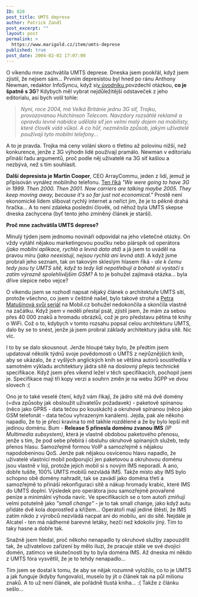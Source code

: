 ```yaml
---
ID: 828
post_title: UMTS deprese
author: Patrick Zandl
post_excerpt: ""
layout: post
permalink: >
  https://www.marigold.cz/item/umts-deprese
published: true
post_date: 2004-02-02 17:07:00
---
```

<P>O víkendu mne zachvátila UMTS deprese. Dneska jsem pookřál, když jsem zjistil, že nejsem sám... Prvním depresistou byl hned po ránu Anthony Newman, redaktor InfoSyncu, když si<A href="http://www.infosyncworld.com/news/n/4549.html" target=_blank>v úvodníku </A>povzdechl otázkou, <STRONG>co je špatně s 3G</STRONG>? Kdybych měl vybrat nejdůležitější odstaveček z jeho editorialu, asi bych volil tohle: </P>
<BLOCKQUOTE dir=ltr style="MARGIN-RIGHT: 0px">
<P><EM>Nyní,&#160;roce 2004, má Velká Británie jednu 3G síť, Trojku, provozovanou Hutchinson Telecom. Navzdory rozsáhlé reklamě a opravdu levné nabídce udělala síť jen velmi malý dojem na mobilisty, které člověk vídá vůkol. A co hůř, nezměnila způsob, jakým uživatelé používají tyto mobilní telefony... </EM></P></BLOCKQUOTE>
<P>A to je pravda. Trojka má ceny volání skoro o třetinu až polovinu nižší, než konkurence, jenže z 3G výhodn lidé používají pramálo. Newman v editorialu přináší řadu argumentů, proč podle něj uživatelé na 3G síť kašlou a nezbývá, než s tím souhlasit. </P>
<P><STRONG>Další depresista je Martin Cooper</STRONG>, CEO ArrayCommu, jeden z lidí, jemuž je připisován vynález mobilního telefonu. <A href="http://zdnet.com.com/2100-1103_2-5091438.html" target=_blank>Ten říká</A> <EM>"We were going to have 3G in 1999. Then 2000. Then 2001. Now carriers are talking maybe 2005. They keep moving away, because it's so far just not economical."</EM> Prostě není ekonomické lidem slibovat rychlý internet a neříct jim, že je to pěkně drahá hračka... A to není zdaleka poslední člověk, od něhož byla UMTS skepse dneska zachycena (byť tento jeho zmíněný článek je starší).</P>
<P><STRONG>Proč mne zachvátila UMTS deprese?</STRONG> </P>
<P>Minulý týden jsem jednomu novináři odpovídal na jeho všetečné otázky. On vždy vytáhl nějakou marketingovou poučku nebo píárspík od operátora <EM>(jako mobilní aplikace, rychlá a levná data atd)</EM> a já jsem to uváděl na pravou míru <EM>(jako neexistují, nejsou rychlá ani levná atd)</EM>. A když jsme probrali jeho seznam, tak on takovým skleslým hlasem říká - <EM>ale k čemu tedy jsou ty UMTS sítě, když to tedy lidi nepotřebují a bohatě si vystačí s zatím výrazně spolehlivějším GSM?</EM> A to je bohužel zajímavá otázka... byla dříve slepice nebo vejce?</P>
<P>O víkendu jsem se rozhodl napsat nějaký článek o architektuře UMTS sítí, protože všechno, co jsem v češtině našel, bylo takové strohé a <A href="http://mobil.idnes.cz/autori.html?autori_j=Petra%20Matušínová&amp;autori=247" target=_blank>Petra Matušínová svůj seriál</A> na Mobil.cz bohužel nedokončila a skončila vlastně na začátku. Když jsem v neděli přestal psát, zjistil jsem, že mám za sebou přes 40 000 znaků a hromadu obrázků, což je pro představu pětina té knihy o WiFi. Což o to, kdybych v tomto rozsahu popsal celou architekturu UMTS, dalo by se to snést, jenže já jsem probral základy architektury jádra sítě. Nic víc. </P>
<P>I to by se dalo skousnout. Jenže hloupé taky bylo, že předtím jsem updatoval několik týdnů svoje povědomosti o UMTS z nejrůznějších knih, aby se ukázalo, že z vyšlých anglických knih se většina autorů soustředila v samotném výkladu architektury jádra sítě na doslovný přepis technické specifikace. Když jsem přes víkend ležel v těch specifikacích, pochopil jsem je. Specifikace mají tři kopy verzí a souhrn změn je na webu 3GPP&#160;ve dvou slovech :(</P>
<P>Ono je to také veselé čtení, když vám říkají, že jádro sítě má dvě domény (=dva způsoby jak obsloužit uživatelův požadavek)&#160;- paketově spínanou (něco jako GPRS - data tečou po kouskách) a okruhově spínanou (něco jako GSM telefonát&#160;- data tečou vyhrazeným kanálem). Jejda, pak ale někoho napadlo, že to je přeci kravina to mít takhle rozdělené a že by bylo lepší mít jedinou doménu. Bum - <STRONG>Release 5 přinesla doménu zvanou IMS</STRONG> <EM>(IP Multimedia subsystem)</EM>, která je vlastně obdobou paketového přenosu, jenže s tím, že pod sebe přebírá i obsluhu okruhově spínaných služeb, tedy přenos hlasu. Samozřejmě formou VoIP a samozřejmě s nějakou napodobeninou QoS. Jenže pak nějakou osvícenou hlavu napadlo, že uživatelé vlastnící mobil podporující jen paketovou a okruhovou doménu jsou vlastně v loji, protože jejich mobil si s novým IMS neporadí. A ano, dobře tušíte, 100% UMTS mobilů nezvládá IMS. Takže místo aby IMS bylo schopno obě domény nahradit, tak se zavádí jako doména třetí a samozřejmě to přináší rekonfiguraci sítě a nákup hromady krabic, které IMS do UMTS doplní. Výsledek pro operátora jsou samozřejmě provařené peníze a minimální výhoda navíc. Ve specifikacích se o tom autoři zmiňují velmi potutelně jako <EM>"small change"</EM> - je to tak small change, jako když autu přidáte dvě kola doprostřed a křížem... Operátoři mají jediné štěstí, že IMS zatím nikdo z výrobců nezvládá nacpat ani do mobilu, ani do sítě. Nejdále je Alcatel - ten má nádherné barevné letáky, hezčí než kdokoliv jiný. Tím to taky hasne a dobře tak. </P>
<P>Snažně jsem hledal, proč někoho nenapadlo ty okruhové služby zapouzdřit tak, že uživatelovo zařízení by mělo iluzi, že pracuje stále ve své dvojici domén, zatímco ve skutečnosti by to byla doména IMS. Až dneska mi někdo z UMTS fóra vysvětlil, že je to tehdy nenapadlo... </P>
<P>Tím jsem se dostal k tomu, že aby se nějak rozumně vyložilo, co to je UMTS a jak funguje (kdyby fungovalo), muselo by jít o článek tak na půl milionu znaků. A to už není článek, ale pořádně tlustá kniha... :(&#160;Takže z článku sešlo...</P>